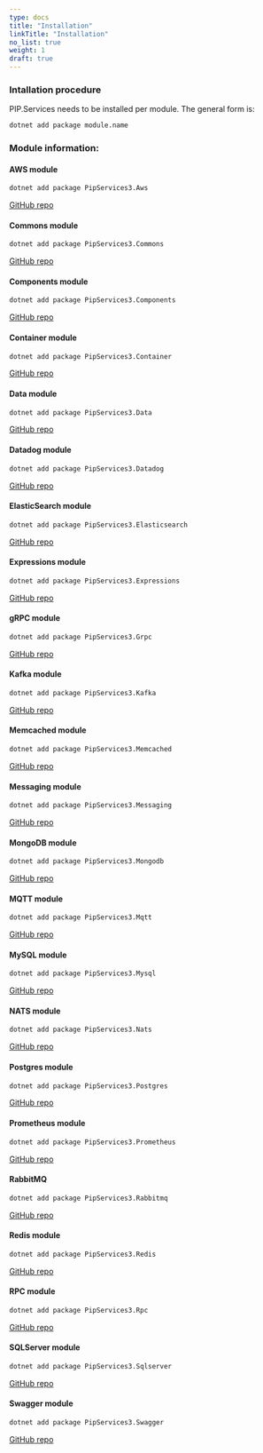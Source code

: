 ```yaml
---
type: docs
title: "Installation"
linkTitle: "Installation" 
no_list: true
weight: 1
draft: true
---
```


### Intallation procedure

PIP.Services needs to be installed per module. The general form is:

```bash
dotnet add package module.name
```

### Module information:


#### AWS module

```bash
dotnet add package PipServices3.Aws
```
[GitHub repo](https://github.com/pip-services3-dotnet/pip-services3-aws-dotnet)

#### Commons module

```bash
dotnet add package PipServices3.Commons
```
[GitHub repo](https://github.com/pip-services3-dotnet/pip-services3-commons-dotnet)

#### Components module 
```bash
dotnet add package PipServices3.Components
```
[GitHub repo](https://github.com/pip-services3-dotnet/pip-services3-components-dotnet)

#### Container module
```bash
dotnet add package PipServices3.Container
```
[GitHub repo](https://github.com/pip-services3-dotnet/pip-services3-container-dotnet)

#### Data module
```bash
dotnet add package PipServices3.Data
```
[GitHub repo](https://github.com/pip-services3-dotnet/pip-services3-data-dotnet)

#### Datadog module
```bash
dotnet add package PipServices3.Datadog
```
[GitHub repo](https://github.com/pip-services3-dotnet/pip-services3-datadog-dotnet)

#### ElasticSearch module
```bash
dotnet add package PipServices3.Elasticsearch
```
[GitHub repo](https://github.com/pip-services3-dotnet/pip-services3-elasticsearch-dotnet)

#### Expressions module
```bash
dotnet add package PipServices3.Expressions
```
[GitHub repo](https://github.com/pip-services3-dotnet/pip-services3-expressions-dotnet)

#### gRPC module
```bash
dotnet add package PipServices3.Grpc
```
[GitHub repo](https://github.com/pip-services3-dotnet/pip-services3-grpc-dotnet)

#### Kafka module
```bash
dotnet add package PipServices3.Kafka
```
[GitHub repo](https://github.com/pip-services3-dotnet/pip-services3-kafka-dotnet)

#### Memcached module
```bash
dotnet add package PipServices3.Memcached
```
[GitHub repo](https://github.com/pip-services3-dotnet/pip-services3-memcached-dotnet)

#### Messaging module
```bash
dotnet add package PipServices3.Messaging
```
[GitHub repo](https://github.com/pip-services3-dotnet/pip-services3-messaging-dotnet)

#### MongoDB module
```bash
dotnet add package PipServices3.Mongodb
```
[GitHub repo](https://github.com/pip-services3-dotnet/pip-services3-mongodb-dotnet)

#### MQTT module
```bash
dotnet add package PipServices3.Mqtt
```
[GitHub repo](https://github.com/pip-services3-dotnet/pip-services3-mqtt-dotnet)

#### MySQL module
```bash
dotnet add package PipServices3.Mysql
```
[GitHub repo](https://github.com/pip-services3-dotnet/pip-services3-mysql-dotnet)

#### NATS module
```bash
dotnet add package PipServices3.Nats
```
[GitHub repo](https://github.com/pip-services3-dotnet/pip-services3-nats-dotnet)

#### Postgres module
```bash
dotnet add package PipServices3.Postgres
```
[GitHub repo](https://github.com/pip-services3-dotnet/pip-services3-postgres-dotnet)

#### Prometheus module
```bash
dotnet add package PipServices3.Prometheus
```
[GitHub repo](https://github.com/pip-services3-dotnet/pip-services3-prometheus-dotnet)

#### RabbitMQ
```bash
dotnet add package PipServices3.Rabbitmq
```
[GitHub repo](https://github.com/pip-services3-dotnet/pip-services3-rabbitmq-dotnet)


#### Redis module
```bash
dotnet add package PipServices3.Redis
```
[GitHub repo](https://github.com/pip-services3-dotnet/pip-services3-redis-dotnet)

#### RPC module
```bash
dotnet add package PipServices3.Rpc
```
[GitHub repo](https://github.com/pip-services3-dotnet/pip-services3-rpc-dotnet)

#### SQLServer module
```bash
dotnet add package PipServices3.Sqlserver
```
[GitHub repo](https://github.com/pip-services3-dotnet/pip-services3-sqlserver-dotnet)


#### Swagger module
```bash
dotnet add package PipServices3.Swagger
```
[GitHub repo](https://github.com/pip-services3-dotnet/pip-services3-swagger-dotnet)
